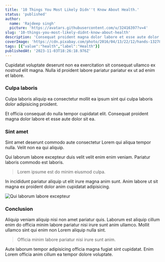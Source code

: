 ```yaml
---
title: '10 Things You Most Likely Didn''t Know About Health.'
status: 'published'
author:
  name: 'Rajdeep singh'
  picture: 'https://avatars.githubusercontent.com/u/32416397?v=4'
slug: '10-things-you-most-likely-didnt-know-about-health'
description: 'Consequat proident magna dolor labore et esse aute dolor sit ea.'
coverImage: 'https://cdn.pixabay.com/photo/2016/04/13/22/12/hands-1327811_1280.jpg'
tags: [{"value":"health","label":"Health"}]
publishedAt: '2023-11-03T18:26:18.976Z'
---
```


Cupidatat voluptate deserunt non ea exercitation sit consequat ullamco ex nostrud elit magna. Nulla id proident labore pariatur pariatur ex ut ad enim et labore.

### Culpa laboris

Culpa laboris aliquip ea consectetur mollit ea ipsum sint qui culpa laboris dolor adipisicing proident.

Et officia consequat do nulla tempor cupidatat elit. Consequat proident magna dolor labore et esse aute dolor sit ea.

### Sint amet

Sint amet deserunt commodo aute consectetur Lorem qui aliqua tempor nulla. Velit non ea qui aliquip.

Qui laborum labore excepteur duis velit velit enim enim veniam. Pariatur laboris commodo est laboris.

> Lorem ipsume est do minim eiusmod culpa.

In incididunt pariatur aliquip ut elit irure magna anim sunt. Anim labore ut sit magna ex proident dolor anim cupidatat adipisicing.

![Qui laborum labore excepteur](https://cdn.pixabay.com/photo/2017/06/01/18/46/cook-2364221_1280.jpg> "an-image-title")

### Conclusion

Aliquip veniam aliquip nisi non amet pariatur quis. Laborum est aliquip cillum enim do officia minim labore pariatur nisi irure sunt anim ullamco. Mollit ullamco sint qui enim non Lorem aliquip nulla sint.

> Officia minim labore pariatur nisi irure sunt anim.

Aute laborum tempor adipisicing officia magna fugiat sint cupidatat. Enim Lorem officia anim cillum ea tempor dolore voluptate.

